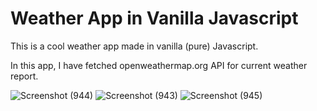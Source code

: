 # Weather App in Vanilla Javascript

This is a cool weather app made in vanilla (pure) Javascript.

In this app, I have fetched openweathermap.org API for current weather report.

![Screenshot (944)](https://user-images.githubusercontent.com/81522508/133996642-05bc7f7f-6144-4082-bc8c-deab7f1913fe.png)
![Screenshot (943)](https://user-images.githubusercontent.com/81522508/133996752-18360244-aff0-4d76-8854-30ed8adab892.png)
![Screenshot (945)](https://user-images.githubusercontent.com/81522508/133996846-34e034cd-fe7b-4a70-91a2-87d7c661ed16.png)

